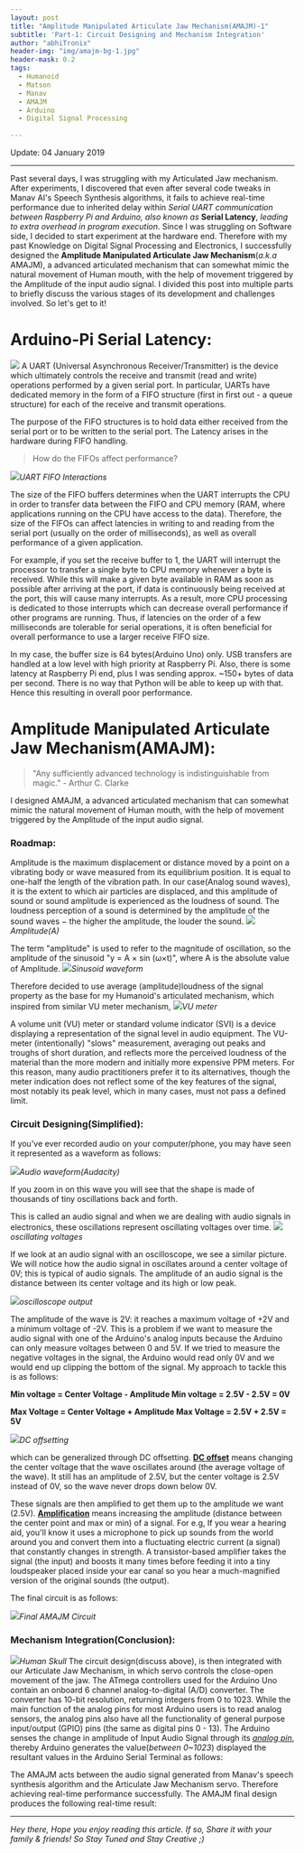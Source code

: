 ```yaml
---
layout: post
title: "Amplitude Manipulated Articulate Jaw Mechanism(AMAJM)-1"
subtitle: 'Part-1: Circuit Designing and Mechanism Integration'
author: "abhiTronix"
header-img: "img/amajm-bg-1.jpg"
header-mask: 0.2
tags:
  - Humanoid
  - Matson
  - Manav
  - AMAJM
  - Arduino
  - Digital Signal Processing
  
---
```


Update: 04 January 2019

---

Past several days, I was struggling with my Articulated Jaw mechanism. After experiments, I discovered that even after several code tweaks in  Manav AI's Speech Synthesis algorithms, it fails to achieve real-time performance due to inherited delay within *Serial UART communication between Raspberry Pi and Arduino, also known as* **Serial Latency**, *leading to extra overhead in program execution*. Since I was struggling on Software side, I decided to start experiment at the hardware end. Therefore with my past Knowledge on Digital Signal Processing and Electronics, I successfully designed the **Amplitude Manipulated Articulate Jaw Mechanism**(*a.k.a* AMAJM), a advanced articulated mechanism that can somewhat mimic the natural movement of Human mouth, with the help of movement triggered by the Amplitude of the input audio signal. I divided this post into multiple parts to briefly discuss the various stages of its development and challenges involved. So let's get to it!

# Arduino-Pi Serial Latency: 
![](/img/in-post/amajm/amajm-1-9.jpg)
A UART (Universal Asynchronous Receiver/Transmitter) is the device which ultimately controls the receive and transmit (read and write) operations performed by a given serial port. In particular, UARTs have dedicated memory in the form of a FIFO structure (first in first out - a queue structure) for each of the receive and transmit operations. 

The purpose of the FIFO structures is to hold data either received from the serial port or to be written to the serial port. The Latency arises in the hardware during FIFO handling.

> How do the FIFOs affect performance?

![](/img/in-post/amajm/amajm-1-0.jpg)*UART FIFO Interactions*

The size of the FIFO buffers determines when the UART interrupts the CPU in order to transfer data between the FIFO and CPU memory (RAM, where applications running on the CPU have access to the data). Therefore, the size of the FIFOs can affect latencies in writing to and reading from the serial port (usually on the order of milliseconds), as well as overall performance of a given application. 

For example, if you set the receive buffer to 1, the UART will interrupt the processor to transfer a single byte to CPU memory whenever a byte is received. While this will make a given byte available in RAM as soon as possible after arriving at the port, if data is continuously being received at the port, this will cause many interrupts. As a result, more CPU processing is dedicated to those interrupts which can decrease overall performance if other programs are running. Thus, if latencies on the order of a few milliseconds are tolerable for serial operations, it is often beneficial for overall performance to use a larger receive FIFO size. 

In my case, the buffer size is 64 bytes(Arduino Uno) only. USB transfers are handled at a low level with high priority at Raspberry Pi. Also, there is some latency at Raspberry Pi end, plus I was sending approx. ~150+ bytes of data per second. There is no way that Python will be able to keep up with that. Hence this resulting in overall poor performance.

# Amplitude Manipulated Articulate Jaw Mechanism(AMAJM):
> "Any sufficiently advanced technology is indistinguishable from magic." - Arthur C. Clarke

I designed AMAJM, a advanced articulated mechanism that can somewhat mimic the natural movement of Human mouth, with the help of movement triggered by the Amplitude of the input audio signal.

### Roadmap:
Amplitude is the maximum displacement or distance moved by a point on a vibrating body or wave measured from its equilibrium position. It is equal to one-half the length of the vibration path. In our case(Analog sound waves), it is the extent to which air particles are displaced, and this amplitude of sound or sound amplitude is experienced as the loudness of sound. The loudness perception of a sound is determined by the amplitude of the sound waves − the higher the amplitude, the louder the sound.
![](/img/in-post/amajm/amajm-1-1.jpg)*Amplitude(A)*

The term "amplitude" is used to refer to the magnitude of oscillation, so the amplitude of the sinusoid "y = A × sin (ω×t)", where A is the absolute value of Amplitude. 
![](/img/in-post/amajm/amajm-1-2.png)*Sinusoid waveform*

Therefore decided to use average (amplitude)loudness of the signal property as the base for my Humanoid's articulated mechanism, which inspired from similar VU meter mechanism,
![](/img/in-post/amajm/amajm-1-3.png)*VU meter*

A volume unit (VU) meter or standard volume indicator (SVI) is a device displaying a representation of the signal level in audio equipment. The VU-meter (intentionally) "slows" measurement, averaging out peaks and troughs of short duration, and reflects more the perceived loudness of the material than the more modern and initially more expensive PPM meters. For this reason, many audio practitioners prefer it to its alternatives, though the meter indication does not reflect some of the key features of the signal, most notably its peak level, which in many cases, must not pass a defined limit.

### Circuit Designing(Simplified):

If  you've ever recorded audio on your computer/phone, you may have seen it represented as a waveform as follows:  

![](/img/in-post/amajm/amajm-1-4.gif)*Audio waveform(Audacity)*

If you zoom in on this wave you will see that the shape is made of thousands of tiny oscillations back and forth.  

This is called an audio signal and when we are dealing with audio signals in electronics, these oscillations represent oscillating voltages over time.
![](/img/in-post/amajm/amajm-1-5.png)*oscillating voltages*

If we look at an audio signal with an oscilloscope, we see a similar picture.  We will notice how the audio signal in oscillates around a center voltage of 0V; this is typical of audio signals.  The amplitude of an audio signal is the distance between its center voltage and its high or low peak. 

![](/img/in-post/amajm/amajm-1-6.jpg)*oscilloscope output*

The amplitude of the wave is 2V: it reaches a maximum voltage of +2V and a minimum voltage of -2V.  This is a problem if we want to measure the audio signal with one of the Arduino's analog inputs because the Arduino can only measure voltages between 0 and 5V. If we tried to measure the negative voltages in the signal, the Arduino would read only 0V and we would end up clipping the bottom of the signal. My approach to tackle this is as follows:


**Min voltage = Center Voltage - Amplitude
Min voltage = 2.5V - 2.5V = 0V**


**Max Voltage = Center Voltage + Amplitude
Max Voltage = 2.5V + 2.5V = 5V**

![](/img/in-post/amajm/amajm-1-7.png)*DC offsetting*

which can be generalized through DC offsetting. [**DC offset**](https://manual.audacityteam.org/man/dc_offset.html) means changing the center voltage that the wave oscillates around (the average voltage of the wave).  It still has an amplitude of 2.5V, but the center voltage is 2.5V instead of 0V, so the wave never drops down below 0V.


These signals are then amplified to get them up to the amplitude we want (2.5V).  [**Amplification**](https://manual.audacityteam.org/man/amplify_and_normalize.html) means increasing the amplitude (distance between the center point and max or min) of a signal.  For e.g, If you wear a hearing aid, you'll know it uses a microphone to pick up sounds from the world around you and convert them into a fluctuating electric current (a signal) that constantly changes in strength. A transistor-based amplifier takes the signal (the input) and boosts it many times before feeding it into a tiny loudspeaker placed inside your ear canal so you hear a much-magnified version of the original sounds (the output). 

The final circuit is as follows:

![](/img/in-post/amajm/amajm-1-8.png)*Final AMAJM Circuit*

### Mechanism Integration(Conclusion):
![](/img/in-post/amajm/amajm-1-10.jpg)*Human Skull*
The circuit design(discuss above), is then integrated with our Articulate Jaw Mechanism, in which servo controls the close-open movement of the jaw. The ATmega controllers used for the Arduino Uno contain an onboard 6 channel analog-to-digital (A/D) converter. The converter has 10-bit resolution, returning integers from 0 to 1023. While the main function of the analog pins for most Arduino users is to read analog sensors, the analog pins also have all the functionality of general purpose input/output (GPIO) pins (the same as digital pins 0 - 13). The Arduino senses the change in amplitude of Input Audio Signal  through its [*analog pin*](https://www.arduino.cc/en/Tutorial/AnalogInputPins), thereby Arduino generates the value(*between 0~1023*) displayed the resultant values in the Arduino Serial Terminal as follows:


The AMAJM acts between the audio signal generated from Manav's speech synthesis algorithm and the Articulate Jaw Mechanism servo. Therefore achieving real-time performance successfully. The AMAJM final design produces the following real-time result:


---

*Hey there, Hope you enjoy reading this article. If so, Share it with your family & friends! So Stay Tuned and Stay Creative ;)*